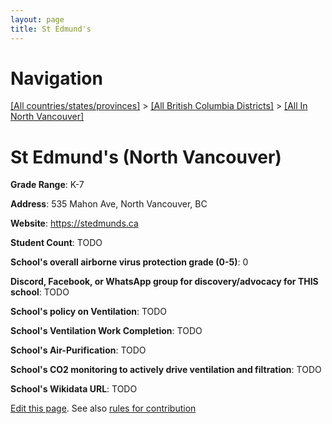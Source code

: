 ```yaml
---
layout: page
title: St Edmund's
---
```

# Navigation

[[All countries/states/provinces]](../../..) > [[All British Columbia Districts]](../..) > [[All In North Vancouver]](..)

# St Edmund's (North Vancouver)

**Grade Range**: K-7

**Address**: 535 Mahon Ave, North Vancouver, BC

**Website**: <https://stedmunds.ca>

**Student Count**: TODO

**School's overall airborne virus protection grade (0-5)**: 0

**Discord, Facebook, or WhatsApp group for discovery/advocacy for THIS school**: TODO

**School's policy on Ventilation**: TODO

**School's Ventilation Work Completion**: TODO

**School's Air-Purification**: TODO

**School's CO2 monitoring to actively drive ventilation and filtration**: TODO

**School's Wikidata URL**: TODO


[Edit this page](https://github.com/ventilate-schools/BC/edit/main/./North_Vancouver/St_Edmund's.md). See also [rules for contribution](../../../contribution-rules/)